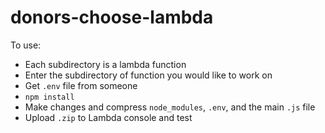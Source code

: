 # donors-choose-lambda

To use:
- Each subdirectory is a lambda function
- Enter the subdirectory of function you would like to work on
- Get `.env` file from someone
- `npm install`
- Make changes and compress `node_modules`, `.env`, and the main `.js` file
- Upload `.zip` to Lambda console and test